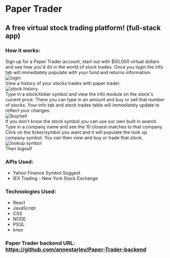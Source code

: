 # Paper Trader  
## A free virtual stock trading platform! (full-stack app)
  
### How it works:
Sign up for a Paper Trader account, start out with $50,000 virtual dollars and see how you'd do in the world of stock trades. Once you login the info tab will immediately populate with your fund and returns information.  
![login](https://github.com/annestarley/Paper-Trader-frontend-mdbootstraps/blob/master/images/paper-trader-login.gif)   
View a history of your stocks trades with paper trader.  
![stock history](https://github.com/annestarley/Paper-Trader-frontend-mdbootstraps/blob/master/images/paper-trader-table.png)  
Type in a stock/ticker symbol and view the info module on the stock's current price. There you can type in an amount and buy or sell that number of stocks. Your info tab and stock trades table will immediately update to reflect your changes.  
![buy/sell](https://github.com/annestarley/Paper-Trader-frontend-mdbootstraps/blob/master/images/paper-trader-buy-sell.gif)   
If you don't know the stock symbol you can use our own built in search. Type in a company name and see the 10 closest matches to that company. Click on the ticker/symbol you want and it will populate the look up company symbol. You can then view and buy or trade that stock.  
![lookup symbol](https://github.com/annestarley/Paper-Trader-frontend-mdbootstraps/blob/master/images/paper-trader-search-symbol.gif)  
Then logout! 

### APIs Used:  
* Yahoo Finance Symbol Suggest  
* IEX Trading - New York Stock Exchange  
  
  
### Technologies Used:
* React
* JavaScript
* CSS
* NODE
* PSQL
* knex  
  
### Paper Trader backend URL: https://github.com/annestarley/Paper-Trader-backend
